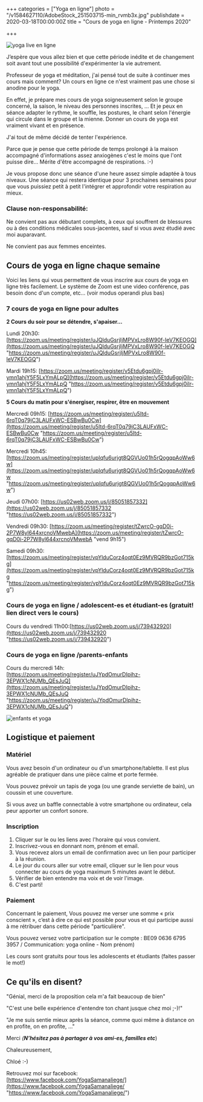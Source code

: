 +++
categories = ["Yoga en ligne"]
photo = "/v1584627110/AdobeStock_251503715-min_rvmb3x.jpg"
publishdate = 2020-03-18T00:00:00Z
title = "Cours de yoga en ligne - Printemps 2020"

+++

![yoga live en ligne](https://res.cloudinary.com/dqu7lbbhg/image/upload/c_scale,dpr_auto,q_70,w_680,f_auto/v1584826755/chloe-0049-min_ztxykd.jpg "cours de yoga en ligne")

J’espère que vous allez bien et que cette période inédite et de changement soit avant tout une possibilité d'expérimenter la vie autrement.

Professeur de yoga et méditation, j'ai pensé tout de suite à continuer mes cours mais comment? Un cours en ligne ce n'est vraiment pas une chose si anodine pour le yoga.

En effet, je prépare mes cours de yoga soigneusement selon le groupe concerné, la saison, le niveau des personnes inscrites, ... Et je peux en séance adapter le rythme, le souffle, les postures, le chant selon l'énergie qui circule dans le groupe et la mienne. Donner un cours de yoga est vraiment vivant et en présence.

J'ai tout de même décidé de tenter l'expérience.

Parce que je pense que cette période de temps prolongé à la maison accompagné d'informations assez anxiogènes c'est le moins que l'ont puisse dire... Mérite d'être accompagné de respirations. :-)

Je vous propose donc une séance d'une heure assez simple adaptée à tous niveaux. Une séance qui restera identique pour 3 prochaines semaines pour que vous puissiez petit à petit l'intégrer et approfondir votre respiration au mieux.

### Clause non-responsabilité:

Ne convient pas aux débutant complets, à ceux qui souffrent de blessures ou à des conditions médicales sous-jacentes, sauf si vous avez étudié avec moi auparavant.

Ne convient pas aux femmes enceintes.

## Cours de yoga en ligne chaque semaine

Voici les liens qui vous permettent de vous inscrire aux cours de yoga en ligne très facilement. Le système de Zoom est une video conférence, pas besoin donc d'un compte, etc... (voir modus operandi plus bas)

### 7 cours de yoga en ligne pour adultes

**2 Cours du soir pour se détendre, s'apaiser...**

Lundi 20h30: [https://zoom.us/meeting/register/uJQlduGsrjIjMPVxLro8W90f-IeV7KEOGQ](https://zoom.us/meeting/register/uJQlduGsrjIjMPVxLro8W90f-IeV7KEOGQ "https://zoom.us/meeting/register/uJQlduGsrjIjMPVxLro8W90f-IeV7KEOGQ")

Mardi 19h15: [https://zoom.us/meeting/register/v5Etdu6gpj0iIr-ymn1ahjY5F5LxYmALpQ](https://zoom.us/meeting/register/v5Etdu6gpj0iIr-ymn1ahjY5F5LxYmALpQ "https://zoom.us/meeting/register/v5Etdu6gpj0iIr-ymn1ahjY5F5LxYmALpQ")

**5 Cours du matin pour s'énergiser, respirer, être en mouvement**

Mercredi 09h15: [https://zoom.us/meeting/register/u5Itd-6rqT0q79jC3LAUFxWC-ESBwBu0Cw](https://zoom.us/meeting/register/u5Itd-6rqT0q79jC3LAUFxWC-ESBwBu0Cw "https://zoom.us/meeting/register/u5Itd-6rqT0q79jC3LAUFxWC-ESBwBu0Cw")

Mercredi 10h45: [https://zoom.us/meeting/register/upIqfu6urjgt8QGVUo01h5rQogqpAoWw6w](https://zoom.us/meeting/register/upIqfu6urjgt8QGVUo01h5rQogqpAoWw6w "https://zoom.us/meeting/register/upIqfu6urjgt8QGVUo01h5rQogqpAoWw6w")

Jeudi 07h00: [https://us02web.zoom.us/j/85051857332](https://us02web.zoom.us/j/85051857332 "https://us02web.zoom.us/j/85051857332")

Vendredi 09h30: [https://zoom.us/meeting/register/tZwrcO-gqD0i-2P7W8yl644xrcnoVMwebA](https://zoom.us/meeting/register/tZwrcO-gqD0i-2P7W8yl644xrcnoVMwebA "vend 9h15")

Samedi 09h30: [https://zoom.us/meeting/register/vpYlduCorz4oqt0Ez9MVRQR9bzGot715kg](https://zoom.us/meeting/register/vpYlduCorz4oqt0Ez9MVRQR9bzGot715kg "https://zoom.us/meeting/register/vpYlduCorz4oqt0Ez9MVRQR9bzGot715kg")

### Cours de yoga en ligne / adolescent-es et étudiant-es (gratuit! lien direct vers le cours)

Cours du vendredi 11h00:[https://us02web.zoom.us/j/739432920](https://us02web.zoom.us/j/739432920 "https://us02web.zoom.us/j/739432920")

### Cours de yoga en ligne /parents-enfants

Cours du mercredi 14h: [https://zoom.us/meeting/register/uJYpdOmurDIpihz-3EPWX1cNUMb_QEsJuQ](https://zoom.us/meeting/register/uJYpdOmurDIpihz-3EPWX1cNUMb_QEsJuQ "https://zoom.us/meeting/register/uJYpdOmurDIpihz-3EPWX1cNUMb_QEsJuQ")

![enfants et yoga](https://res.cloudinary.com/dqu7lbbhg/image/upload/c_scale,dpr_auto,q_70,w_680,f_auto/v1584792942/IMG_4536_i4cq1o.jpg "yoga enfants")

## Logistique et paiement

### Matériel

Vous avez besoin d'un ordinateur ou d'un smartphone/tablette. Il est plus agréable de pratiquer dans une pièce calme et porte fermée.

Vous pouvez prévoir un tapis de yoga (ou une grande serviette de bain), un coussin et une couverture.

Si vous avez un baffle connectable à votre smartphone ou ordinateur, cela peur apporter un confort sonore.

### Inscription

1. Cliquer sur le ou les  liens avec l'horaire qui vous convient.
2. Inscrivez-vous en donnant nom, prénom et email.
3. Vous recevez alors un email de confirmation avec un lien pour participer à la réunion.
4. Le jour du cours aller sur votre email, cliquer sur le lien pour vous connecter au cours de yoga maximum 5 minutes avant le début.
5. Vérifier de bien entendre ma voix et de voir l'image.
6. C'est parti!

### Paiement

Concernant le paiement, Vous pouvez me verser une somme « prix conscient », c’est à dire ce qui est possible pour vous et qui participe aussi à me rétribuer dans cette période "particulière".

Vous pouvez versez votre participation sur le compte : BE09 0636 6795 3957 / Communication: yoga online - Nom prénom)

Les cours sont  gratuits pour tous les adolescents et étudiants (faites passer le mot!)

## Ce qu'ils en disent?

"Génial, merci de la proposition cela m'a fait beaucoup de bien"

"C'est une belle expérience d'entendre ton chant jusque chez moi ;-)!"

"Je me suis sentie mieux après la séance, comme quoi même à distance on en profite, on en profite, ..."

Merci _(**N’hésitez pas à partager à vos ami-es, familles etc**_)

Chaleureusement,

Chloé :-)

Retrouvez moi sur facebook: [https://www.facebook.com/YogaSamanaliege/](https://www.facebook.com/YogaSamanaliege/ "https://www.facebook.com/YogaSamanaliege/")